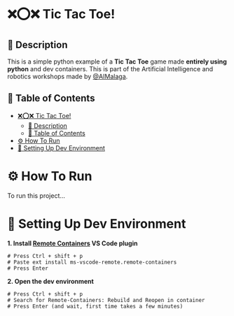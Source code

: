 # ❌⭕❌ Tic Tac Toe!

## 👋 Description

This is a simple python example of a **Tic Tac Toe** game made **entirely using python** and dev containers. This is part of the Artificial Intelligence and robotics workshops made by [@AIMalaga](https://twitter.com/AIMalaga).

## 🔖 Table of Contents

- [❌⭕❌ Tic Tac Toe!](#-tic-tac-toe)
  - [👋 Description](#-description)
  - [🔖 Table of Contents](#-table-of-contents)
- [⚙️ How To Run](#️-how-to-run)
- [👷 Setting Up Dev Environment](#-setting-up-dev-environment)

# ⚙️ How To Run

To run this project...

# 👷 Setting Up Dev Environment

**1. Install [Remote Containers](https://marketplace.visualstudio.com/items?itemName=ms-vscode-remote.remote-containers) VS Code plugin**

```
# Press Ctrl + shift + p
# Paste ext install ms-vscode-remote.remote-containers
# Press Enter
```

**2. Open the dev environment**

```
# Press Ctrl + shift + p
# Search for Remote-Containers: Rebuild and Reopen in container
# Press Enter (and wait, first time takes a few minutes)
```
